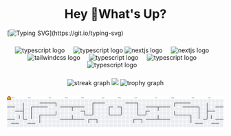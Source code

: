 <h1 align="center">Hey 👋What's Up?</h1>

[![Typing SVG](https://readme-typing-svg.herokuapp.com?color=ba60ff&lines=Full-Stack+Developer.)](https://git.io/typing-svg)

###

<div align="center">
  <img src="https://skillicons.dev/icons?i=ts" height="60" alt="typescript logo"  />
  <img width="12" />
  <img src="https://skillicons.dev/icons?i=js" height="60" alt="typescript logo"  />
  <img src="https://skillicons.dev/icons?i=nextjs" height="60" alt="nextjs logo"  />
  <img width="12" />
  <img src="https://skillicons.dev/icons?i=nodejs" height="60" alt="nextjs logo"  />
  <img width="12" />
  <img src="https://skillicons.dev/icons?i=tailwind" height="60" alt="tailwindcss logo"  />
  <img width="12" />
  <img src="https://skillicons.dev/icons?i=prisma" height="60" alt="typescript logo"  />
  <img width="12" />
  <img src="https://skillicons.dev/icons?i=postgres" height="60" alt="typescript logo"  />
  <img width="12" />
  <img src="https://skillicons.dev/icons?i=mongo" height="60" alt="typescript logo"  />
  <img width="12" />
</div>


###

<div align="center">
  <img src="https://streak-stats.demolab.com?user=levisantosp&locale=en&mode=daily&theme=tokyonight&hide_border=false&border_radius=5&order=3" height="150" alt="streak graph"  />
  <img height="150" src="https://github-readme-stats.vercel.app/api/top-langs/?username=levisantosp&layout=compact&langs_count=10&theme=tokyonight" />
  <img src="https://github-profile-trophy.vercel.app?username=levisantosp&theme=tokyonight&column=-1&row=1&margin-w=8&margin-h=8&no-bg=false&no-frame=false&order=4" height="150" alt="trophy graph"  />
</div>
<div align="center">
  <a href="https://github.com/levisantosp">
  </a>
</div>

###

<picture>
  <source media="(prefers-color-scheme: dark)" srcset="https://raw.githubusercontent.com/levisantosp/levisantosp/output/pacman-contribution-graph-dark.svg">
  <source media="(prefers-color-scheme: light)" srcset="https://raw.githubusercontent.com/levisantosp/levisantosp/output/pacman-contribution-graph.svg">
  <img alt="pacman contribution graph" src="https://raw.githubusercontent.com/levisantosp/levisantosp/output/pacman-contribution-graph.svg">
</picture>

<!-- ![Snake animation](https://github.com/levisantosp/levisantosp/blob/output/github-contribution-grid-snake.svg) -->

###